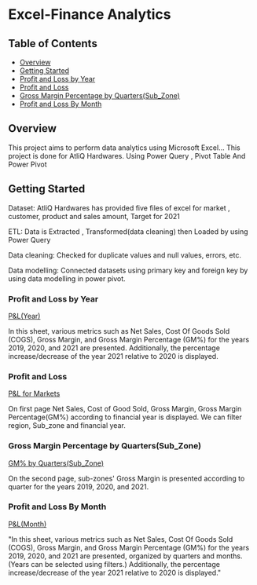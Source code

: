 # Excel-Finance Analytics


## Table of Contents

- [Overview](#overview)
- [Getting Started](#getting-started)
- [Profit and Loss by Year](#Profit-and-Loss-by-Year)
- [Profit and Loss](#Profit-and-Loss)
- [Gross Margin Percentage by Quarters(Sub_Zone)](#Gross-Margin-Percentage-by-Quarters(Sub_Zone))
- [Profit and Loss By Month](#Profit-and-Loss-By-Month)


## Overview

This project aims to perform data analytics using Microsoft Excel...
This project is done for AtliQ Hardwares. Using Power Query , Pivot Table And Power Pivot


## Getting Started

Dataset: AtliQ Hardwares has provided five files of excel for market , customer, product and sales amount, Target for 2021

ETL: Data is Extracted , Transformed(data cleaning) then Loaded by using Power Query

Data cleaning: Checked for duplicate values and null values, errors, etc.

Data modelling: Connected datasets using primary key and foreign key by using data modelling in power pivot.

### Profit and Loss by Year

[P&L(Year)](https://github.com/manishajadhav1004/Finance-Analytics/blob/main/P%26L(Year).pdf)

In this sheet, various metrics such as Net Sales, Cost Of Goods Sold (COGS), Gross Margin, and Gross Margin Percentage (GM%) for the years 2019, 2020, and 2021 are presented. Additionally, the percentage increase/decrease of the year 2021 relative to 2020 is displayed.
### Profit and Loss
[P&L for Markets](https://github.com/manishajadhav1004/Finance-Analytics/blob/main/P%26L_and%20GM%25_by_quarters.pdf)

On first page Net Sales, Cost of Good Sold, Gross Margin, Gross Margin Percentage(GM%) according to financial year is displayed. We can filter region, Sub_zone and financial year.


### Gross Margin Percentage by Quarters(Sub_Zone)

[GM% by Quarters(Sub_Zone)](https://github.com/manishajadhav1004/Finance-Analytics/blob/main/P%26L_and%20GM%25_by_quarters.pdf)

On the second page, sub-zones' Gross Margin is presented according to quarter for the years 2019, 2020, and 2021.

### Profit and Loss By Month

[P&L(Month)](https://github.com/manishajadhav1004/Finance-Analytics/blob/main/p%26L(month).pdf)


"In this sheet, various metrics such as Net Sales, Cost Of Goods Sold (COGS), Gross Margin, and Gross Margin Percentage (GM%) for the years 2019, 2020, and 2021 are presented, organized by quarters and months. (Years can be selected using filters.) Additionally, the percentage increase/decrease of the year 2021 relative to 2020 is displayed."















